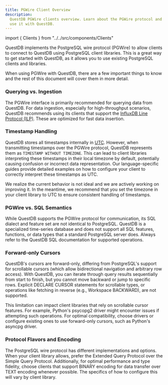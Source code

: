 ```yaml
---
title: PGWire Client Overview
description:
  QuestDB PGWire clients overview. Learn about the PGWire protocol and how to
  use it with QuestDB.
---
```


import { Clients } from "../../src/components/Clients"

QuestDB implements the PostgreSQL wire protocol (PGWire) to allow clients to connect to QuestDB using PostgreSQL client
libraries. This is a great way to get started with QuestDB, as it allows you to use existing PostgreSQL clients and
libraries.

<Clients showProtocol="PGWire"/>

When using PGWire with QuestDB, there are a few important things to know and the rest of this document will cover them
in more detail.

### Querying vs. Ingestion

The PGWire interface is primarily recommended for querying data from
QuestDB. For data ingestion, especially for high-throughput scenarios, QuestDB recommends using its clients that
support the [InfluxDB Line Protocol (ILP)](/docs/ingestion-overview/). These are optimized for fast data insertion.

### Timestamp Handling

QuestDB stores all timestamps internally in [UTC](https://en.wikipedia.org/wiki/Coordinated_Universal_Time).
However, when transmitting timestamps over the PGWire protocol, QuestDB represents them as `TIMESTAMP WITHOUT TIMEZONE`.
This can lead to client
libraries interpreting these timestamps in their local timezone by default, potentially causing confusion or incorrect
data representation. Our language-specific guides provide detailed examples on how to configure your client to correctly
interpret these timestamps as UTC.

We realize the current behavior is not ideal and we are actively working on improving it. In the meantime, we
recommend that you set the timezone in your client library to UTC to ensure consistent handling of timestamps.

### PGWire vs. SQL Semantics

While QuestDB supports the PGWire protocol for communication, its SQL dialect and feature
set are not identical to PostgreSQL. QuestDB is a specialized time-series database and does not support all SQL
features, functions, or data types that a standard PostgreSQL server does. Always refer to the QuestDB SQL
documentation for supported operations.

### Forward-only Cursors

QuestDB's cursors are forward-only, differing from PostgreSQL's support for scrollable cursors (which allow
bidirectional navigation and arbitrary row access). With QuestDB, you can iterate through query results sequentially
from start to finish, but you cannot move backward or jump to specific rows. Explicit DECLARE CURSOR statements for
scrollable types, or operations like fetching in reverse (e.g., Workspace BACKWARD), are not supported.

This limitation can impact client libraries that rely on scrollable cursor features. For example, Python's psycopg2
driver might encounter issues if attempting such operations. For optimal compatibility, choose drivers or configure
existing ones to use forward-only cursors, such as Python's asyncpg driver.

### Protocol Flavors and Encoding

The PostgreSQL wire protocol has different implementations and options. When your
client library allows, prefer the Extended Query Protocol over the Simple Query Protocol. Additionally, for optimal
performance and type fidelity, choose clients that support BINARY encoding for data transfer over TEXT encoding
whenever possible. The specifics of how to configure this will vary by client library.
